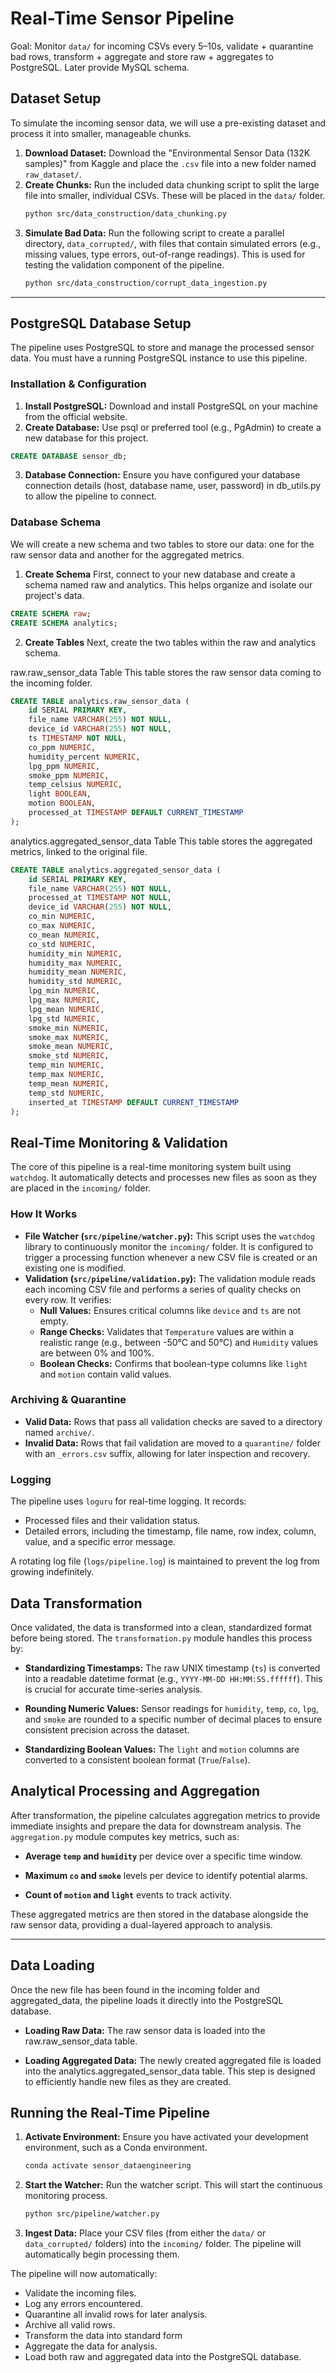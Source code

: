 # Real-Time Sensor Pipeline

Goal: Monitor `data/` for incoming CSVs every 5–10s, validate + quarantine bad rows, 
transform + aggregate and store raw + aggregates to PostgreSQL. Later provide MySQL schema.


## Dataset Setup

To simulate the incoming sensor data, we will use a pre-existing dataset and process it into smaller, manageable chunks.

1.  **Download Dataset:** Download the "Environmental Sensor Data (132K samples)" from Kaggle and place the `.csv` file into a new folder named `raw_dataset/`.
2.  **Create Chunks:** Run the included data chunking script to split the large file into smaller, individual CSVs. These will be placed in the `data/` folder.
    ```bash
    python src/data_construction/data_chunking.py
    ```
3.  **Simulate Bad Data:** Run the following script to create a parallel directory, `data_corrupted/`, with files that contain simulated errors (e.g., missing values, type errors, out-of-range readings). This is used for testing the validation component of the pipeline.
    ```bash
    python src/data_construction/corrupt_data_ingestion.py
    ```

---

## PostgreSQL Database Setup

The pipeline uses PostgreSQL to store and manage the processed sensor data. You must have a running PostgreSQL instance to use this pipeline.

### Installation & Configuration

1. **Install PostgreSQL:** Download and install PostgreSQL on your machine from the official website.
2. **Create Database:** Use psql or preferred tool (e.g., PgAdmin) to create a new database for this project.
```sql
CREATE DATABASE sensor_db;
```
3. **Database Connection:** Ensure you have configured your database connection details (host, database name, user, password) in db_utils.py to allow the pipeline to connect.

### Database Schema 
We will create a new schema and two tables to store our data: one for the raw sensor data and another for the aggregated metrics.

1. **Create Schema**
First, connect to your new database and create a schema named raw and analytics. This helps organize and isolate our project's data.
```sql
CREATE SCHEMA raw;
CREATE SCHEMA analytics;
```


2. **Create Tables**
Next, create the two tables within the raw and analytics schema.

raw.raw_sensor_data Table
This table stores the raw sensor data coming to the incoming folder.

```sql
CREATE TABLE analytics.raw_sensor_data (
    id SERIAL PRIMARY KEY,
    file_name VARCHAR(255) NOT NULL,
    device_id VARCHAR(255) NOT NULL,
    ts TIMESTAMP NOT NULL,
    co_ppm NUMERIC,
    humidity_percent NUMERIC,
    lpg_ppm NUMERIC,
    smoke_ppm NUMERIC,
    temp_celsius NUMERIC,
    light BOOLEAN,
    motion BOOLEAN,
    processed_at TIMESTAMP DEFAULT CURRENT_TIMESTAMP
);
```

analytics.aggregated_sensor_data Table
This table stores the aggregated metrics, linked to the original file.
```sql
CREATE TABLE analytics.aggregated_sensor_data (
    id SERIAL PRIMARY KEY,
    file_name VARCHAR(255) NOT NULL,
    processed_at TIMESTAMP NOT NULL,
    device_id VARCHAR(255) NOT NULL,
    co_min NUMERIC,
    co_max NUMERIC,
    co_mean NUMERIC,
    co_std NUMERIC,
    humidity_min NUMERIC,
    humidity_max NUMERIC,
    humidity_mean NUMERIC,
    humidity_std NUMERIC,
    lpg_min NUMERIC,
    lpg_max NUMERIC,
    lpg_mean NUMERIC,
    lpg_std NUMERIC,
    smoke_min NUMERIC,
    smoke_max NUMERIC,
    smoke_mean NUMERIC,
    smoke_std NUMERIC,
    temp_min NUMERIC,
    temp_max NUMERIC,
    temp_mean NUMERIC,
    temp_std NUMERIC,
    inserted_at TIMESTAMP DEFAULT CURRENT_TIMESTAMP
);
```



## Real-Time Monitoring & Validation

The core of this pipeline is a real-time monitoring system built using `watchdog`. It automatically detects and processes new files as soon as they are placed in the `incoming/` folder.

### How It Works

* **File Watcher (`src/pipeline/watcher.py`):** This script uses the `watchdog` library to continuously monitor the `incoming/` folder. It is configured to trigger a processing function whenever a new CSV file is created or an existing one is modified. 
* **Validation (`src/pipeline/validation.py`):** The validation module reads each incoming CSV file and performs a series of quality checks on every row. It verifies:
    * **Null Values:** Ensures critical columns like `device` and `ts` are not empty.
    * **Range Checks:** Validates that `Temperature` values are within a realistic range (e.g., between -50°C and 50°C) and `Humidity` values are between 0% and 100%.
    * **Boolean Checks:** Confirms that boolean-type columns like `light` and `motion` contain valid values.

### Archiving & Quarantine

* **Valid Data:** Rows that pass all validation checks are saved to a directory named `archive/`.
* **Invalid Data:** Rows that fail validation are moved to a `quarantine/` folder with an `_errors.csv` suffix, allowing for later inspection and recovery.

### Logging

The pipeline uses `loguru` for real-time logging. It records:
* Processed files and their validation status.
* Detailed errors, including the timestamp, file name, row index, column, value, and a specific error message.

A rotating log file (`logs/pipeline.log`) is maintained to prevent the log from growing indefinitely.

## Data Transformation

Once validated, the data is transformed into a clean, standardized format before being stored. The `transformation.py` module handles this process by:

* **Standardizing Timestamps:** The raw UNIX timestamp (`ts`) is converted into a readable datetime format (e.g., `YYYY-MM-DD HH:MM:SS.ffffff`). This is crucial for accurate time-series analysis.

* **Rounding Numeric Values:** Sensor readings for `humidity`, `temp`, `co`, `lpg`, and `smoke` are rounded to a specific number of decimal places to ensure consistent precision across the dataset.

* **Standardizing Boolean Values:** The `light` and `motion` columns are converted to a consistent boolean format (`True`/`False`).

## Analytical Processing and Aggregation

After transformation, the pipeline calculates aggregation metrics to provide immediate insights and prepare the data for downstream analysis. The `aggregation.py` module computes key metrics, such as:

* **Average `temp` and `humidity`** per device over a specific time window.

* **Maximum `co` and `smoke`** levels per device to identify potential alarms.

* **Count of `motion` and `light`** events to track activity.

These aggregated metrics are then stored in the database alongside the raw sensor data, providing a dual-layered approach to analysis.


---

## Data Loading
Once the new file has been found in the incoming folder and aggregated_data, the pipeline loads it directly into the PostgreSQL database.

* **Loading Raw Data:** The raw sensor data is loaded into the raw.raw_sensor_data table.

* **Loading Aggregated Data:** The newly created aggregated file is loaded into the analytics.aggregated_sensor_data table. This step is designed to efficiently handle new files as they are created.

## Running the Real-Time Pipeline

1.  **Activate Environment:** Ensure you have activated your development environment, such as a Conda environment.
    ```bash
    conda activate sensor_dataengineering
    ```
2.  **Start the Watcher:** Run the watcher script. This will start the continuous monitoring process.
    ```bash
    python src/pipeline/watcher.py
    ```
3.  **Ingest Data:** Place your CSV files (from either the `data/` or `data_corrupted/` folders) into the `incoming/` folder. The pipeline will automatically begin processing them.

The pipeline will now automatically:
* Validate the incoming files.
* Log any errors encountered.
* Quarantine all invalid rows for later analysis.
* Archive all valid rows.
* Transform the data into standard form
* Aggregate the data for analysis.
* Load both raw and aggregated data into the PostgreSQL database.


